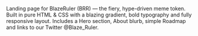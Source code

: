 Landing page for BlazeRuler (BRR) — the fiery, hype-driven meme token. Built in pure HTML & CSS with a blazing gradient, bold typography and fully responsive layout. Includes a Hero section, About blurb, simple Roadmap and links to our Twitter @Blaze_Ruler.
